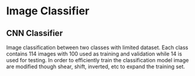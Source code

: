 # Image Classifier

## CNN Classifier

Image classification between two classes with limited dataset. Each class contains 114 images with 100 used as training and validation while 14 is used for testing. In order to efficiently train the classification model image are modified though shear, shift, inverted, etc to expand the training set. 